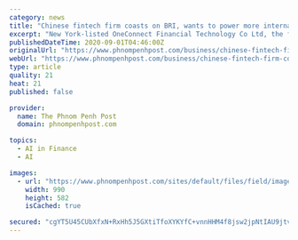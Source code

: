 ```yaml
---
category: news
title: "Chinese fintech firm coasts on BRI, wants to power more international lenders"
excerpt: "New York-listed OneConnect Financial Technology Co Ltd, the fintech arm of Ping An Insurance (Group) Company of China Ltd, is coasting on the Belt and Road Initiative (BRI) to expand its overseas layout."
publishedDateTime: 2020-09-01T04:46:00Z
originalUrl: "https://www.phnompenhpost.com/business/chinese-fintech-firm-coasts-bri-wants-power-more-international-lenders"
webUrl: "https://www.phnompenhpost.com/business/chinese-fintech-firm-coasts-bri-wants-power-more-international-lenders"
type: article
quality: 21
heat: 21
published: false

provider:
  name: The Phnom Penh Post
  domain: phnompenhpost.com

topics:
  - AI in Finance
  - AI

images:
  - url: "https://www.phnompenhpost.com/sites/default/files/field/image/pedestrians-walk-through-the-times-square-while-a-digital-advertisement-of-oneconnect-appears-on-giant-screens-in-new-york.jpg"
    width: 990
    height: 582
    isCached: true

secured: "cgYT5U45CUbXfxN+RxHh5J5GXtiTfoXYKYfC+vnnHHM4f8jsw2jpNtIAU9jtvRYBa7NxpjVpSXttaK+O/bsWoKYt+nx7X6eqyWk6VqSgBJCBXPezzbw2Z/9z1rs7m5Ms4A0XjH3ylLaY/Mls5O4LFTZcgFaDWGnniJA/0yoVubPTGbgLzSBwAu6BRCtvbxe1jwudGsINjzKgcNfGIeN7YsV75dsOTXqGOBJc4H/11Rk0HXlSpVnttTZlhEHqR/+Lx99bV8tD4gNyoeCm8pvSC26s0Haw5w6MBMBMsDFr7d/k/yJcaUfNmrUnXc8yaEkXc9CknmotNXXlDjiogazSDd4uzCWg0V3g4uvWNcATAHA=;DUvUDhHSkmhvlPkC4jXHZg=="
---
```



